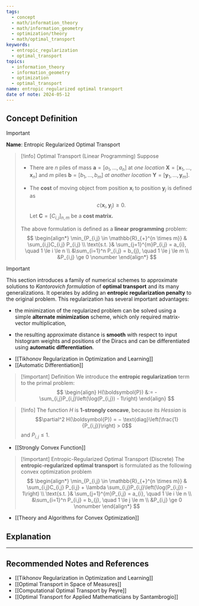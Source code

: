 ```yaml
---
tags:
  - concept
  - math/information_theory
  - math/information_geometry
  - optimization/theory
  - math/optimal_transport
keywords:
  - entropic_regularization
  - optimal_transport
topics:
  - information_theory
  - information_geometry
  - optimization
  - optimal_transport
name: entropic regularized optimal transport
date of note: 2024-05-12
---
```


## Concept Definition

>[!important]
>**Name**: Entropic Regularized Optimal Transport

>[!info] Optimal Transport (Linear Programming) 
>Suppose 
>- There are $n$ piles of mass $\boldsymbol{a}=[a_1, \ldots, a_n]$ at *one location* $\boldsymbol{X} = [\boldsymbol{x}_1, \ldots, \boldsymbol{x}_{n}]$  and $m$ piles $\boldsymbol{b}=[b_1, \ldots, b_m]$ *at another location*  $\boldsymbol{Y} = [\boldsymbol{y}_1, \ldots, \boldsymbol{y}_{m}]$.
>
>- The **cost** of moving object from position $\boldsymbol{x}_{i}$ to position $\boldsymbol{y}_{j}$ is defined as $$c(\boldsymbol{x}_{i}, \boldsymbol{y}_{j}) \ge 0.$$ 
>   Let $\boldsymbol{C} = [C_{i,j}]_{n, m}$ be a **cost matrix.**  
>   
>   
>The above formulation is defined as a **linear programming** problem:
>$$
>\begin{align*}
>\min_{P_{i,j} \in \mathbb{R}_{+}^{n \times m}} & \sum_{i,j}C_{i,j} P_{i,j} \\
\text{s.t. }&  \sum_{j=1}^{m}P_{i,j} = a_{i}, \quad 1 \le i \le n \\
&\sum_{i=1}^n P_{i,j}  = b_{j}, \quad 1 \le j \le m   \\
&P_{i,j} \ge 0 \nonumber
\end{align*}
>$$

>[!important]
>This section introduces a family of numerical schemes to approximate solutions to *Kantorovich formulation* of **optimal transport** and its many generalizations. It operates by adding an **entropic regularization penalty** to the original problem. This regularization has several important advantages:
> - the minimization of the regularized problem can be solved using a simple **alternate minimization** scheme, which only required matrix-vector multiplication, 
> 
> - the resulting approximate distance is **smooth** with respect to input histogram weights and positions of the Diracs and can be differentiated using **automatic differentiation**.

- [[Tikhonov Regularization in Optimization and Learning]]
- [[Automatic Differentiation]]

>[!important] Definition
>We introduce the **entropic regularization** term to the primal problem:
>$$
> \begin{align}
> H(\boldsymbol{P}) &:= -\sum_{i,j}P_{i,j}\left(\log(P_{i,j}) - 1\right)
> \end{align}
>$$
>

>[!info]
>The function $H$ is **$1$-strongly concave**, because its *Hessian* is 
>$$\partial^2 H(\boldsymbol{P}) = − \text{diag}\left(\frac{1}{P_{i,j}}\right)  > 0$$ and $P_{i,j} \le 1$. 

- [[Strongly Convex Function]]

>[!important] Entropic-Regularized Optimal Transport (Discrete)
>The **entropic-regularized optimal transport** is formulated as the following convex optimization problem
>$$
>\begin{align*}
>\min_{P_{i,j} \in \mathbb{R}_{+}^{n \times m}} & \sum_{i,j}C_{i,j} P_{i,j} + \lambda \sum_{i,j}P_{i,j}\left(\log(P_{i,j}) - 1\right) \\
\text{s.t. }&  \sum_{j=1}^{m}P_{i,j} = a_{i}, \quad 1 \le i \le n \\
&\sum_{i=1}^n P_{i,j}  = b_{j}, \quad 1 \le j \le m   \\
&P_{i,j} \ge 0 \nonumber
\end{align*}
>$$

- [[Theory and Algorithms for Convex Optimization]]

## Explanation







-----------
##  Recommended Notes and References

- [[Tikhonov Regularization in Optimization and Learning]]
- [[Optimal Transport in Space of Measures]]
- [[Computational Optimal Transport by Peyre]]
- [[Optimal Transport for Applied Mathematicians by Santambrogio]]